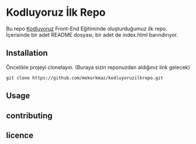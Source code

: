 # Kodluyoruz İlk Repo
Bu repo [Kodluyoruz](https://patika.dev/) Front-End Eğitiminde oluşturduğumuz ilk repo. İçerisinde bir adet README dosyası, bir adet de index.html barındırıyor.



## Installation
Öncelikle projeyi clonelayın. (Buraya sizin reponuzdan aldığınız link gelecek)

```
git clone https://github.com/mekorkmaz/kodluyoruzilkrepo.git

```


## Usage

## contributing

## licence